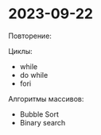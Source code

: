 # 2023-09-22

Повторение:

Циклы:

- while
- do while
- fori

Алгоритмы массивов:

- Bubble Sort
- Binary search
